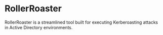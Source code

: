 # RollerRoaster
RollerRoaster is a streamlined tool built for executing Kerberoasting attacks in Active Directory environments.
